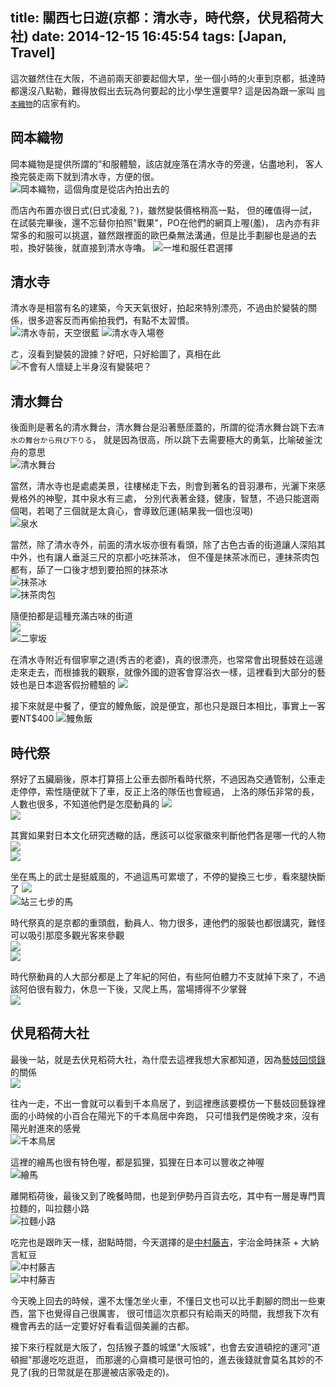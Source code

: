 title: 關西七日遊(京都：清水寺，時代祭，伏見稻荷大社)
date: 2014-12-15 16:45:54
tags: [Japan, Travel]
---

這次雖然住在大阪，不過前兩天卻要起個大早，坐一個小時的火車到京都，抵達時都還沒八點勒，難得放假出去玩為何要起的比小學生還要早?
這是因為跟一家叫 [`岡本織物`](http://www.okamoto-kimono.com/)的店家有約。  

岡本織物
-----------
岡本織物是提供所謂的”和服體驗，該店就座落在清水寺的旁邊，佔盡地利，
客人換完裝走兩下就到清水寺，方便的很。   
![岡本織物，這個角度是從店內拍出去的](https://lh6.googleusercontent.com/-ep2m-jewGzw/SucoioBJDNI/AAAAAAAArr4/0UAQhE3Jamc/w879-h585-no/DPP_0085.JPG)  

<!-- more -->

而店內布置亦很日式(日式凌亂？)，雖然變裝價格稍高一點，
但的確值得一試，在試裝完畢後，還不忘替你拍照"戰果"，PO在他們的網頁上喔(羞)，
店內亦有非常多的和服可以挑選，雖然跟裡面的歐巴桑無法溝通，但是比手劃腳也是過的去啦，換好裝後，就直接到清水寺嚕。
![一堆和服任君選擇](https://lh5.googleusercontent.com/-biSOnkVvoww/SuconAtYbJI/AAAAAAAAOHI/Ad7C87pPVvg/w879-h585-no/DPP_0089.JPG)  

清水寺
-----------
清水寺是相當有名的建築，今天天氣很好，拍起來特別漂亮，不過由於變裝的關係，很多遊客反而再偷拍我們，有點不太習慣。  
![清水寺前，天空很藍](https://lh6.googleusercontent.com/--xbnxn51PKU/SucozftoqRI/AAAAAAAAOHI/H5ioZipZbw4/w879-h585-no/DPP_0097.JPG)
![清水寺入場卷](https://lh6.googleusercontent.com/-47GTFWlbwA0/Suco51vDG4I/AAAAAAAAOHI/DhjovNjFAnU/w879-h585-no/DPP_0102.JPG)   

ㄜ，沒看到變裝的證據？好吧，只好給圖了，真相在此  
![不會有人懷疑上半身沒有變裝吧？](https://lh6.googleusercontent.com/-2043yXf0ZXQ/SucqHY49RBI/AAAAAAAAOHI/9bDQ2Wt5Xgw/w879-h585-no/DPP_0170.JPG)   

清水舞台
-----------  

後面則是著名的清水舞台，清水舞台是沿著懸厓蓋的，所謂的從清水舞台跳下去`清水の舞台から飛び下りる`，
就是因為很高，所以跳下去需要極大的勇氣，比喻破釜沈舟的意思   
![清水舞台](https://lh4.googleusercontent.com/-uPq6vNrT6BI/SucpLbJnnlI/AAAAAAAAOHI/jSPhWCFSmJ0/w879-h585-no/DPP_0116.JPG)  

當然，清水寺也是處處美景，往樓梯走下去，則會到著名的音羽瀑布，光灑下來感覺格外的神聖，其中泉水有三處，
分別代表著金錢，健康，智慧，不過只能選兩個喝，若喝了三個就是太貪心，會導致厄運(結果我一個也沒喝)  
![泉水](https://lh6.googleusercontent.com/-kfTRZqOMv8I/SucpbuQULVI/AAAAAAAAOHI/sKjYeTDdtBQ/w879-h585-no/DPP_0134.JPG)

當然，除了清水寺外，前面的清水坂亦很有看頭，除了古色古香的街道讓人深陷其中外，也有讓人垂涎三尺的京都小吃抹茶冰，
但不僅是抹茶冰而已，連抹茶肉包都有，舔了一口後才想到要拍照的抹茶冰  
![抹茶冰](https://lh4.googleusercontent.com/-EcWVNQOHcBk/SucpmqL2_MI/AAAAAAAAOHI/vfFyHZ0oCyM/w879-h585-no/DPP_0151.JPG)  
![抹茶肉包](https://lh3.googleusercontent.com/-v6tSUrDF-J4/SucqPDgjkMI/AAAAAAAAOHI/1N_Z7gniRtM/w879-h585-no/DPP_0186.JPG)  

隨便拍都是這種充滿古味的街道  
![](https://lh4.googleusercontent.com/-vft57qVSfwE/Sucpr3zphmI/AAAAAAAAOHI/exNI54evCHY/w879-h585-no/DPP_0152.JPG)   
![二寧坂](https://lh5.googleusercontent.com/-aTFkUFMhGNA/Sucp5QEspoI/AAAAAAAAOHI/RVuV_mWLYxY/w879-h585-no/DPP_0162.JPG)  

在清水寺附近有個寧寧之道(秀吉的老婆)，真的很漂亮，也常常會出現藝妓在這邊走來走去，而根據我的觀察，就像外國的遊客會穿浴衣一樣，這裡看到大部分的藝妓也是日本遊客假扮體驗的
![](https://lh5.googleusercontent.com/-wKz2N3gMrLg/Sucp-AsJYNI/AAAAAAAAOHI/AlSDkheZZPo/w879-h585-no/DPP_0166.JPG)  

接下來就是中餐了，便宜的鰻魚飯，說是便宜，那也只是跟日本相比，事實上一客要NT$400
![鰻魚飯](https://lh6.googleusercontent.com/-jMOtgpgpoL4/SucqaoAMXMI/AAAAAAAAOHI/vAJ9SXYXS7Y/w879-h585-no/DPP_0192.JPG)  

時代祭
-----------
祭好了五臟廟後，原本打算搭上公車去御所看時代祭，不過因為交通管制，公車走走停停，索性隨便就下了車，反正上洛的隊伍也會經過，
上洛的隊伍非常的長，人數也很多，不知道他們是怎麼動員的
![](https://lh4.googleusercontent.com/-yIC4ATQT10o/Sucqo12R3RI/AAAAAAAAOHI/xh4O-r9BzPY/w879-h585-no/DPP_0200.JPG)   
![](https://lh5.googleusercontent.com/-8AdrajYW-NU/SucqsxgWCkI/AAAAAAAAOHI/lt8BtUtAghI/w879-h585-no/DPP_0209.JPG)  

其實如果對日本文化研究透轍的話，應該可以從家徽來判斷他們各是哪一代的人物
![](https://lh3.googleusercontent.com/-pe5fo77m3QE/Sucqw4tEU8I/AAAAAAAAOHI/OpK8l8VfoMc/w879-h585-no/DPP_0210.JPG)  
![](https://lh3.googleusercontent.com/-AKY_dH8ghxY/Sucq4swZNnI/AAAAAAAAOHI/lCsVIiodEdc/w879-h585-no/DPP_0224.JPG)   

坐在馬上的武士是挺威風的，不過這馬可累壞了，不停的變換三七步，看來腿快斷了
![](https://lh5.googleusercontent.com/-P-6WqazEjAQ/Sucq_tS_SiI/AAAAAAAAOHI/jKVpl2fnuaw/w879-h585-no/DPP_0249.JPG)  
![站三七步的馬](https://lh4.googleusercontent.com/-oYT3JfXu_fY/SucrDbB7imI/AAAAAAAAOHI/KkBgiJR54iU/w879-h585-no/DPP_0250.JPG)  

時代祭真的是京都的重頭戲，動員人、物力很多，連他們的服裝也都很講究，難怪可以吸引那麼多觀光客來參觀  
![](https://lh6.googleusercontent.com/-wgcSXHt-3ho/SucrOfeNM5I/AAAAAAAAOHI/Ov34ZWyYvYc/w879-h585-no/DPP_0263.JPG)  
![](https://lh4.googleusercontent.com/-CB6WYy-4Y-A/SucrZkbiR8I/AAAAAAAAOHI/OKtXjEQMSwk/w879-h585-no/DPP_0288.JPG)  

時代祭動員的人大部分都是上了年紀的阿伯，有些阿伯體力不支就掉下來了，不過該阿伯很有毅力，休息一下後，又爬上馬，當場搏得不少掌聲  
![](https://lh6.googleusercontent.com/-vlQ2C0IJ-Sw/SucrlN4-LxI/AAAAAAAAOHI/7V1zFSlf_NQ/w879-h585-no/DPP_0294.JPG)

伏見稻荷大社
-----------
最後一站，就是去伏見稻荷大社，為什麼去這裡我想大家都知道，因為[藝妓回憶錄](http://zh.wikipedia.org/zh-tw/%E8%97%9D%E4%BC%8E%E5%9B%9E%E6%86%B6%E9%8C%84)
的關係  
![](https://lh3.googleusercontent.com/-TQoBQGvVrWI/SucrsEJ3J6I/AAAAAAAAOHI/gtR5h8EvVd4/w879-h585-no/DPP_0297.JPG)  

往內一走，不出一會就可以看到千本鳥居了，到這裡應該要模仿一下藝妓回藝錄裡面的小時候的小百合在陽光下的千本鳥居中奔跑，
只可惜我們是傍晚才來，沒有陽光射進來的感覺  
![千本鳥居](https://lh3.googleusercontent.com/-VQDpJFgpRzU/SucsLBqv3EI/AAAAAAAAOHI/iRbKiTX79J8/w879-h585-no/DPP_0308.JPG)  

這裡的繪馬也很有特色喔，都是狐狸，狐狸在日本可以豐收之神喔  
![繪馬](https://lh6.googleusercontent.com/nB3xRaeCpaiYEZBipXtkxTogvwSQ7Ry21vzVzb-KEAc=w879-h585-no)  

離開稻荷後，最後又到了晚餐時間，也是到伊勢丹百貨去吃，其中有一層是專門賣拉麵的，叫拉麵小路  
![拉麵小路](https://lh5.googleusercontent.com/-g1nfWsRGnak/SucslavcCYI/AAAAAAAAOHI/kRSZ-jNHhvU/w879-h585-no/DPP_0326.JPG)  

吃完也是跟昨天一樣，甜點時間，今天選擇的是[中村藤吉](http://www.tokichi.jp/chinese_traditional/)，宇治金時抹茶 + 大納言紅豆  
![中村藤吉](https://lh6.googleusercontent.com/-Q_pPnKY1VDk/SucssShxl9I/AAAAAAAAOHI/0pIBW3cYoc0/w879-h585-no/DPP_0328.JPG)  
![中村藤吉](https://lh3.googleusercontent.com/-UCpFejK1WZM/Sucsvo7Vg-I/AAAAAAAAOHI/Cz86qF-E05Q/w879-h585-no/DPP_0329.JPG)  

今天晚上回去的時候，還不太懂怎坐火車，不懂日文也可以比手劃腳的問出一些東西，當下也覺得自己很厲害，
很可惜這次京都只有給兩天的時間，我想我下次有機會再去的話一定要好好看看這個美麗的古都。  

接下來行程就是大阪了，包括猴子蓋的城堡"大阪城"，也會去安道頓挖的運河"道頓掘"那邊吃吃逛逛，
而那邊的心齋橋可是很可怕的，進去後錢就會莫名其妙的不見了(我的日幣就是在那邊被店家吸走的)。   
